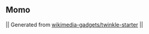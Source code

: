 ## Momo



|| Generated from [wikimedia-gadgets/twinkle-starter](https://github.com/wikimedia-gadgets/twinkle-starter) ||